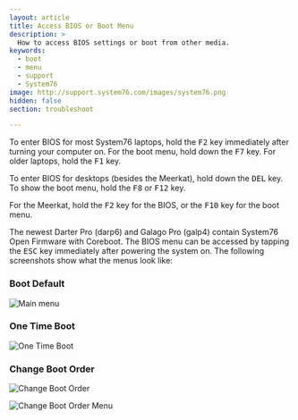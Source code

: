 ```yaml
---
layout: article
title: Access BIOS or Boot Menu
description: >
  How to access BIOS settings or boot from other media.
keywords:
  - boot
  - menu
  - support
  - System76
image: http://support.system76.com/images/system76.png
hidden: false
section: troubleshoot

---
```


To enter BIOS for most System76 laptops, hold the <kbd>F2</kbd> key immediately after turning your computer on.  For the boot menu, hold down the <kbd>F7</kbd> key.  For older laptops, hold the <kbd>F1</kbd> key.

To enter BIOS for desktops (besides the Meerkat), hold down the <kbd>DEL</kbd> key.  To show the boot menu, hold the <kbd>F8</kbd> or <kbd>F12</kbd> key. 

For the Meerkat, hold the <kbd>F2</kbd> key for the BIOS, or the <kbd>F10</kbd> key for the boot menu.

The newest Darter Pro (darp6) and Galago Pro (galp4) contain System76 Open Firmware with Coreboot. The BIOS menu can be accessed by tapping the <kbd>ESC</kbd> key immediately after powering the system on. The following screenshots show what the menus look like:

### Boot Default

![Main menu](/images/boot-menu/homepage.png)

### One Time Boot

![One Time Boot](/images/boot-menu/one-time-boot.png)

### Change Boot Order

![Change Boot Order](/images/boot-menu/change-boot-order.png)

![Change Boot Order Menu](/images/boot-menu/change-boot-order_changing.png)
